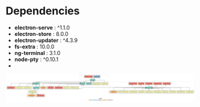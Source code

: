# Dependencies

*  **electron-serve** : ^1.1.0
*  **electron-store** : 8.0.0
*  **electron-updater** : ^4.3.9
*  **fs-extra** : 10.0.0
*  **ng-terminal** : 3.1.0
*  **node-pty** : ^0.10.1
* 
![](.gitbook/assets/dependencies.svg)

